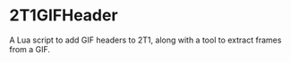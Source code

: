# 2T1GIFHeader
A Lua script to add GIF headers to 2T1, along with a tool to extract frames from a GIF.
